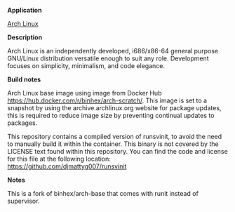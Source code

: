 **Application**

[Arch Linux](https://www.archlinux.org/)

**Description**

Arch Linux is an independently developed, i686/x86-64 general purpose GNU/Linux distribution versatile enough to suit any role. Development focuses on simplicity, minimalism, and code elegance.

**Build notes**

Arch Linux base image using image from Docker Hub https://hub.docker.com/r/binhex/arch-scratch/. This image is set to a snapshot by using the archive.archlinux.org website for package updates, this is required to reduce image size by preventing continual updates to packages.

This repository contains a compiled version of runsvinit, to avoid the need to manually build it within the container. This binary is not covered by the LICENSE text found within this repository. You can find the code and license for this file at the following location:
https://github.com/djmattyg007/runsvinit

**Notes**

This is a fork of binhex/arch-base that comes with runit instead of supervisor.
